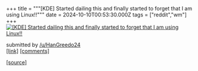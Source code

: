 +++
title = """[KDE] Started dailing this and finally started to forget that I am using Linux!!"""
date = 2024-10-10T00:53:30.000Z
tags = ["reddit","wm"]
+++
[![[KDE] Started dailing this and finally started to forget that I am using Linux!!](https://b.thumbs.redditmedia.com/HQnDLdGDGIApG11L3vpWacKikYJO7wDfmRAfHQrZMcw.jpg "[KDE] Started dailing this and finally started to forget that I am using Linux!!")](https://www.reddit.com/r/unixporn/comments/1g07038/kde_started_dailing_this_and_finally_started_to/)

submitted by [/u/HanGreedo24](https://www.reddit.com/user/HanGreedo24)  
[\[link\]](https://www.reddit.com/gallery/1g07038) [\[comments\]](https://www.reddit.com/r/unixporn/comments/1g07038/kde_started_dailing_this_and_finally_started_to/)

[[source]](https://www.reddit.com/r/unixporn/comments/1g07038/kde_started_dailing_this_and_finally_started_to/)
